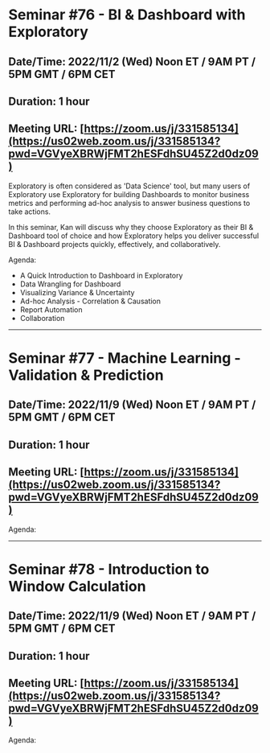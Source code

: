 # Seminar #76 - BI & Dashboard with Exploratory
## Date/Time: 2022/11/2 (Wed) Noon ET / 9AM PT / 5PM GMT / 6PM CET
## Duration: 1 hour
## Meeting URL: [https://zoom.us/j/331585134](https://us02web.zoom.us/j/331585134?pwd=VGVyeXBRWjFMT2hESFdhSU45Z2d0dz09)

Exploratory is often considered as 'Data Science' tool, but many users of Exploratory use Exploratory for building Dashboards to monitor business metrics and performing ad-hoc analysis to answer business questions to take actions.

In this seminar, Kan will discuss why they choose Exploratory as their BI & Dashboard tool of choice and how Exploratory helps you deliver successful BI & Dashboard projects quickly, effectively, and collaboratively.

Agenda:

- A Quick Introduction to Dashboard in Exploratory
- Data Wrangling for Dashboard
- Visualizing Variance & Uncertainty
- Ad-hoc Analysis - Correlation & Causation
- Report Automation
- Collaboration

----
# Seminar #77 - Machine Learning - Validation & Prediction
## Date/Time: 2022/11/9 (Wed) Noon ET / 9AM PT / 5PM GMT / 6PM CET
## Duration: 1 hour
## Meeting URL: [https://zoom.us/j/331585134](https://us02web.zoom.us/j/331585134?pwd=VGVyeXBRWjFMT2hESFdhSU45Z2d0dz09)

Agenda:

----
# Seminar #78 - Introduction to Window Calculation
## Date/Time: 2022/11/9 (Wed) Noon ET / 9AM PT / 5PM GMT / 6PM CET
## Duration: 1 hour
## Meeting URL: [https://zoom.us/j/331585134](https://us02web.zoom.us/j/331585134?pwd=VGVyeXBRWjFMT2hESFdhSU45Z2d0dz09)

Agenda:
